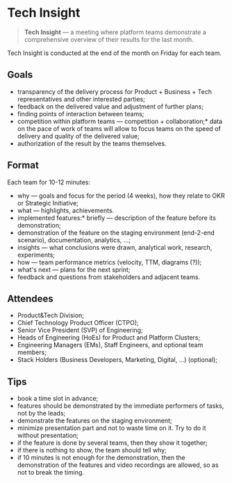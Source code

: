 # Tech Insight

> **Tech Insight** — a meeting where platform teams demonstrate a comprehensive overview of their results for the last month.

Tech Insight is conducted at the end of the month on Friday for each team.


## Goals

* transparency of the delivery process for Product + Business + Tech representatives and other interested parties;
* feedback on the delivered value and adjustment of further plans;
* finding points of interaction between teams;
* competition within platform teams — competition + collaboration;* data on the pace of work of teams will allow to focus teams on the speed of delivery and quality of the delivered value;
* authorization of the result by the teams themselves.


## Format

Each team for 10-12 minutes:

* why — goals and focus for the period (4 weeks), how they relate to OKR or Strategic Initiative;
* what — highlights, achievements.
* implemented features:* briefly — description of the feature before its demonstration;
* demonstration of the feature on the staging environment (end-2-end scenario), documentation, analytics, …;
* insights — what conclusions were drawn, analytical work, research, experiments;
* how — team performance metrics (velocity, TTM, diagrams (?));
* what's next — plans for the next sprint;
* feedback and questions from stakeholders and adjacent teams.


## Attendees

* Product&Tech Division;
* Chief Technology Product Officer (CTPO);
* Senior Vice President (SVP) of Engineering;
* Heads of Engineering (HoEs) for Product and Platform Clusters;
* Engineering Managers (EMs), Staff Engineers, and optional team members;
* Stack Holders (Business Developers, Marketing, Digital, …) (optional);


## Tips

* book a time slot in advance;
* features should be demonstrated by the immediate performers of tasks, not by the leads;
* demonstrate the features on the staging environment;
* minimize presentation part and not to waste time on it. Try to do it without presentation;
* if the feature is done by several teams, then they show it together;
* if there is nothing to show, the team should tell why;
* if 10 minutes is not enough for the demonstration, then the demonstration of the features and video recordings are allowed, so as not to break the timing.
